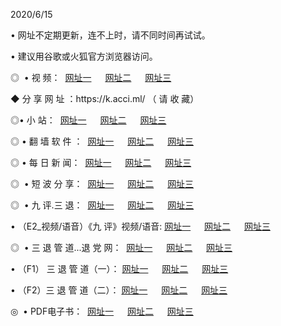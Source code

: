 <p>2020/6/15
<p>• 网址不定期更新，连不上时，请不同时间再试试。
<p>• 建议用谷歌或火狐官方浏览器访问。
<p>◎  • 视 频： 
<a href="http://gch.shirokuriwaki.com/" target="_blank">网址一</a> 　 
<a href="http://gsp.shirokuriwaki.com/" target="_blank">网址二</a> 　 
<a href="http://gof.shirokuriwaki.com/b.html" target="_blank">网址三</a>
<p>◆ 分 享 网 址 ：https://k.acci.ml/  （ 请 收 藏） </p>

<p>◎•  小 站：  
<a href="http://gch.shirokuriwaki.com/f.html" target="_blank">网址一</a> 　 
<a href="http://gsp.shirokuriwaki.com/h.html" target="_blank">网址二</a> 　 
<a href="http://gof.shirokuriwaki.com/k/" target="_blank">网址三</a></p><p>

<p>◎  • 翻 墙 软 件 ：  
<a href="http://gch.shirokuriwaki.com/ff/" target="_blank">网址一</a> 　 
<a href="http://gsp.shirokuriwaki.com/s/read/a1_nd.html" target="_blank">网址二</a> 　 
<a href="http://gof.shirokuriwaki.com/ff/index.html" target="_blank">网址三</a></p>
<p>◎  • 每 日 新 闻：  
<a href="http://gch.shirokuriwaki.com/day/" target="_blank">网址一</a> 　 
<a href="http://gsp.shirokuriwaki.com/day/" target="_blank">网址二</a> 　 
<a href="http://gof.shirokuriwaki.com/day/index.html" target="_blank">网址三</a></p>
<p>◎   • 短 波 分 享：  
<a href="http://gch.shirokuriwaki.com/h/" target="_blank">网址一</a> 　 
<a href="http://gsp.shirokuriwaki.com/h/" target="_blank">网址二</a> 　 
<a href="http://gof.shirokuriwaki.com/h/index.html" target="_blank">网址三</a></p>
<p>◎   • 九 评.三 退：  
<a href="http://gch.shirokuriwaki.com/t/" target="_blank">网址一</a> 　 
<a href="http://gsp.shirokuriwaki.com/v2/index.html" target="_blank">网址二</a> 　 
<a href="http://gof.shirokuriwaki.com/tt/index.html" target="_blank">网址三</a> 　</p>
<p>  • （E2_视频/语音）《九 评》视频/语音: 
<a href="http://gch.shirokuriwaki.com/7738.html" target="_blank">网址一</a> 　 
<a href="http://gsp.shirokuriwaki.com/7614.html" target="_blank">网址二</a> 　 
<a href="http://gof.shirokuriwaki.com/7633.html" target="_blank">网址三</a></p>
<p>◎   • 三 退 管 道...退 党 网：  
<a href="http://gch.shirokuriwaki.com/go/td1.html" target="_blank">网址一</a> 　 
<a href="http://gsp.shirokuriwaki.com/go/td2.html" target="_blank">网址二</a> 　 
<a href="http://gof.shirokuriwaki.com/go/td3.html" target="_blank">网址三</a></p>
<p>  • （F1） 三 退 管 道（一）： 
<a href="http://gch.shirokuriwaki.com/dd/" target="_blank">网址一</a> 　 
<a href="http://gsp.shirokuriwaki.com/s/read/a1_tdx.html" target="_blank">网址二</a> 　 
<a href="http://gof.shirokuriwaki.com/dd/" target="_blank">网址三</a></p>
<p>  • （F2）三 退 管 道（二）： 
<a href="http://gsp.shirokuriwaki.com/d/" target="_blank">网址一</a> 　 
<a href="http://gch.shirokuriwaki.com/d/index.html" target="_blank">网址二</a> 　 
<a href="http://gof.shirokuriwaki.com/d/" target="_blank">网址三</a></p>
<p>◎   • PDF电子书：  
<a href="http://gch.shirokuriwaki.com/p/" target="_blank">网址一</a> 　 
<a href="http://gsp.shirokuriwaki.com/p/index.html" target="_blank">网址二</a> 　 
<a href="http://gof.shirokuriwaki.com/p/" target="_blank">网址三</a></p>
